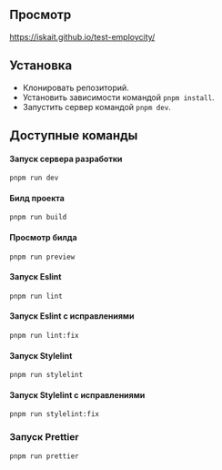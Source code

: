 ## Просмотр

https://iskait.github.io/test-employcity/

## Установка

- Клонировать репозиторий.
- Установить зависимости командой `pnpm install`.
- Запустить сервер командой `pnpm dev`.

## Доступные команды

#### Запуск сервера разработки

```
pnpm run dev
```

#### Билд проекта

```
pnpm run build
```

#### Просмотр билда

```
pnpm run preview
```

#### Запуск Eslint

```
pnpm run lint
```

#### Запуск Eslint с исправлениями

```
pnpm run lint:fix
```

#### Запуск Stylelint

```
pnpm run stylelint
```

#### Запуск Stylelint с исправлениями

```
pnpm run stylelint:fix
```

### Запуск Prettier

```
pnpm run prettier
```
